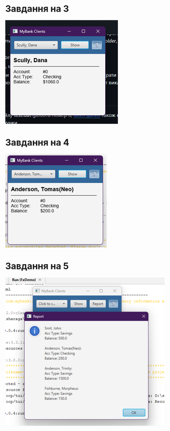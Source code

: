 # Завдання на 3
![](images/Screenshot_6.png)
# Завдання на 4
![](images/Screenshot_7.png)
# Завдання на 5
![](images/Screenshot_8.png)
